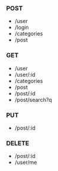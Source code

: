 ### POST
- /user
- /login
- /categories
- /post

### GET
- /user
- /user/:id
- /categories
- /post
- /post/:id
- /post/search?q

### PUT
- /post/:id

### DELETE
- /post/:id
- /user/me
